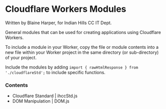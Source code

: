 # Cloudflare Workers Modules

Written by Blaine Harper, for Indian Hills CC IT Dept.

General modules that can be used for creating applications using Cloudflare Workers.  

To include a module in your Worker, copy the file or module contents into a new file within your Worker project in the same directory (or sub-directory) of your project.  

Include the modules by adding `import { rawHtmlResponse } from './cloudflareStd';` to include specific functions.  

### Contents

- Cloudflare Standard | ihccStd.js
- DOM Manipulation | DOM.js  
